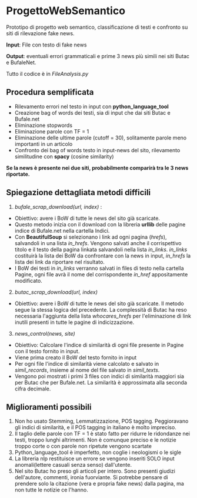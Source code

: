 # ProgettoWebSemantico

Prototipo di progetto web semantico, classificazione di testi e confronto su siti di rilevazione fake news.

**Input**: File con testo di fake news 

**Output**: eventuali errori grammaticali e prime 3 news più simili nei siti Butac e BufaleNet.

Tutto il codice è in _FileAnalysis.py_

## Procedura semplificata

- Rilevamento errori nel testo in input con **python_language_tool**
- Creazione bag of words dei testi, sia di input che dai siti Butac e Bufale.net
- Eliminazione stopwords
- Eliminazione parole con TF = 1
- Eliminazione delle ultime parole (cutoff = 30), solitamente parole meno importanti in un articolo
- Confronto dei bag of words testo in input-news del sito, rilevamento similitudine con **spacy** (cosine similarity)

**Se la news è presente nei due siti, probabilmente comparirà tra le 3 news riportate.**

## Spiegazione dettagliata metodi difficili

1. _bufale_scrap_download(url, index)_ : 
  - Obiettivo: avere i BoW di tutte le news del sito già scaricate.
  - Questo metodo inizia con il download con la libreria **urllib** delle pagine indice di Bufale.net nella cartella Indici.
  - Con **BeautifulSoup** si selezionano i link ad ogni pagina (_hrefs_), salvandoli in una lista _in_hrefs_. Vengono salvati anche il corrispettivo titolo e il testo della pagina linkata salvandoli nella lista _in_links_. _in_links_ costituirà la lista dei BoW da confrontare con la news in input, _in_hrefs_ la lista dei link da riportare nel risultato.
  - I BoW dei testi in _in_links_ verranno salvati in files di testo nella cartella Pagine, ogni file avrà il nome del corrispondente _in_href_ appositamente modificato.
 
 2. _butac_scrap_download(url, index)_
  - Obiettivo: avere i BoW di tutte le news del sito già scaricate.
  Il metodo segue la stessa logica del precedente. La complessità di Butac ha reso necessaria l'aggiunta della lista _whocares_hrefs_ per l'eliminazione di link inutili presenti in tutte le pagine di indicizzazione.
 
 3. _news_control(news, site)_
 - Obiettivo: Calcolare l'indice di similarità di ogni file presente in Pagine con il testo fornito in input.
 - Viene prima creato il BoW del testo fornito in input
 - Per ogni file l'indice di similarità viene calcolato e salvato in _simil_records_, insieme al nome del file salvato in _simil_texts_.
 - Vengono poi mostrati i primi 3 files con indici di similarità maggiori sia per Butac che per Bufale.net. La similarità è approssimata alla seconda cifra decimale.


## Miglioramenti possibili
1. Non ho usato Stemming, Lemmatizzazione, POS tagging. Peggioravano gli indici di similarità, e il POS tagging in italiano è molto impreciso.
2. Il taglio delle parole con TF = 1 è stato fatto per ridurre le ridondanze nei testi, troppo lunghi altrimenti.
  Non è comunque preciso e le notizie troppo corte o con parole non ripetute vengono scartate
3. Python_language_tool è imperfetto, non coglie i neologismi o le sigle
4. La libreria nlp restituisce un errore se vengono inseriti SOLO input anomali(lettere casuali senza senso) dall'utente.
5. Nel sito Butac ho preso gli articoli per intero. Sono presenti giudizi dell'autore, commenti, ironia fuorviante. Si potrebbe pensare di prendere solo la citazione 
(vera e propria fake news) dalla pagina, ma non tutte le notizie ce l'hanno.
